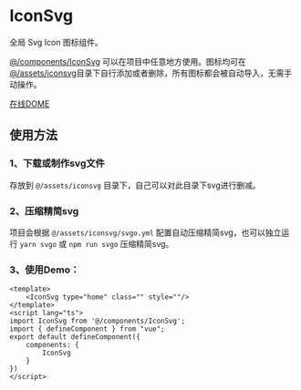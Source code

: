 # IconSvg

全局 Svg Icon 图标组件。

[@/components/IconSvg](https://github.com/lqsong/admin-element-vue/tree/vite.ts/src/components/IconSvg) 可以在项目中任意地方使用。图标均可在 [@/assets/iconsvg](https://github.com/lqsong/admin-element-vue/tree/vite.ts/src/assets/iconsvg)目录下自行添加或者删除，所有图标都会被自动导入，无需手动操作。

[在线DOME](http://vitets-demo.admin-element-vue.liqingsong.cc/#/component/icon/svg)

## 使用方法

### 1、下载或制作svg文件

存放到 `@/assets/iconsvg` 目录下，自己可以对此目录下svg进行删减。

### 2、压缩精简svg

项目会根据 `@/assets/iconsvg/svgo.yml` 配置自动压缩精简svg，也可以独立运行 `yarn svgo` 或 `npm run svgo` 压缩精简svg。

### 3、使用Demo：

```vue
<template>
    <IconSvg type="home" class="" style=""/>
</template>
<script lang="ts">
import IconSvg from '@/components/IconSvg';
import { defineComponent } from "vue";
export default defineComponent({
    components: {
        IconSvg
    }
})
</script>
```





